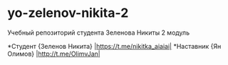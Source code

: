 # yo-zelenov-nikita-2
Учебный репозиторий студента Зеленова Никиты 2 модуль

*Студент {Зеленов Никита} |https://t.me/nikitka_aiaiai|
*Наставник {Ян Олимов} |http://t.me/OlimvJan|
